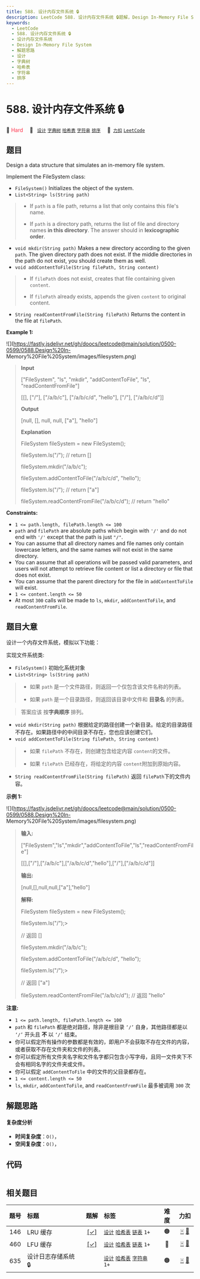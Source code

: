 ```yaml
---
title: 588. 设计内存文件系统 🔒
description: LeetCode 588. 设计内存文件系统 🔒题解，Design In-Memory File System，包含解题思路、复杂度分析以及完整的 JavaScript 代码实现。
keywords:
  - LeetCode
  - 588. 设计内存文件系统 🔒
  - 设计内存文件系统
  - Design In-Memory File System
  - 解题思路
  - 设计
  - 字典树
  - 哈希表
  - 字符串
  - 排序
---
```


# 588. 设计内存文件系统 🔒

🔴 <font color=#ff334b>Hard</font>&emsp; 🔖&ensp; [`设计`](/tag/design.md) [`字典树`](/tag/trie.md) [`哈希表`](/tag/hash-table.md) [`字符串`](/tag/string.md) [`排序`](/tag/sorting.md)&emsp; 🔗&ensp;[`力扣`](https://leetcode.cn/problems/design-in-memory-file-system) [`LeetCode`](https://leetcode.com/problems/design-in-memory-file-system)

## 题目

Design a data structure that simulates an in-memory file system.

Implement the FileSystem class:

  * `FileSystem()` Initializes the object of the system.
  * `List<String> ls(String path)`
> 
> * If `path` is a file path, returns a list that only contains this file's name.
> 
> * If `path` is a directory path, returns the list of file and directory names **in this directory**.
The answer should in **lexicographic order**.

  * `void mkdir(String path)` Makes a new directory according to the given `path`. The given directory path does not exist. If the middle directories in the path do not exist, you should create them as well.
  * `void addContentToFile(String filePath, String content)`
> 
> * If `filePath` does not exist, creates that file containing given `content`.
> 
> * If `filePath` already exists, appends the given `content` to original content.
  * `String readContentFromFile(String filePath)` Returns the content in the file at `filePath`.



**Example 1:**

![](https://fastly.jsdelivr.net/gh/doocs/leetcode@main/solution/0500-0599/0588.Design%20In-
Memory%20File%20System/images/filesystem.png)

> 
> 
> 
> 
> 
> **Input**
> 
> ["FileSystem", "ls", "mkdir", "addContentToFile", "ls", "readContentFromFile"]
> 
> [[], ["/"], ["/a/b/c"], ["/a/b/c/d", "hello"], ["/"], ["/a/b/c/d"]]
> 
> **Output**
> 
> [null, [], null, null, ["a"], "hello"]
> 
> 
> 
> **Explanation**
> 
> FileSystem fileSystem = new FileSystem();
> 
> fileSystem.ls("/"); // return []
> 
> fileSystem.mkdir("/a/b/c");
> 
> fileSystem.addContentToFile("/a/b/c/d", "hello");
> 
> fileSystem.ls("/"); // return ["a"]
> 
> fileSystem.readContentFromFile("/a/b/c/d"); // return "hello"
> 
> 

**Constraints:**

  * `1 <= path.length, filePath.length <= 100`
  * `path` and `filePath` are absolute paths which begin with `'/'` and do not end with `'/'` except that the path is just `"/"`.
  * You can assume that all directory names and file names only contain lowercase letters, and the same names will not exist in the same directory.
  * You can assume that all operations will be passed valid parameters, and users will not attempt to retrieve file content or list a directory or file that does not exist.
  * You can assume that the parent directory for the file in `addContentToFile` will exist.
  * `1 <= content.length <= 50`
  * At most `300` calls will be made to `ls`, `mkdir`, `addContentToFile`, and `readContentFromFile`.


## 题目大意

设计一个内存文件系统，模拟以下功能：

实现文件系统类:

  * `FileSystem()` 初始化系统对象
  * `List<String> ls(String path)`
> 
> * 如果 `path` 是一个文件路径，则返回一个仅包含该文件名称的列表。
> 
> * 如果 `path` 是一个目录路径，则返回该目录中文件和 **目录名** 的列表。

> 
> > 
>   答案应该 按**字典顺序** 排列。

  * `void mkdir(String path)` 根据给定的路径创建一个新目录。给定的目录路径不存在。如果路径中的中间目录不存在，您也应该创建它们。
  * `void addContentToFile(String filePath, String content)`
> 
> * 如果 `filePath` 不存在，则创建包含给定内容 `content`的文件。
> 
> * 如果 `filePath` 已经存在，将给定的内容 `content`附加到原始内容。
  * `String readContentFromFile(String filePath)` 返回 `filePath`下的文件内容。



**示例 1:**

![](https://fastly.jsdelivr.net/gh/doocs/leetcode@main/solution/0500-0599/0588.Design%20In-
Memory%20File%20System/images/filesystem.png)

> 
> 
> 
> 
> 
> **输入:** 
> 
> ["FileSystem","ls","mkdir","addContentToFile","ls","readContentFromFile"]
> 
> [[],["/"],["/a/b/c"],["/a/b/c/d","hello"],["/"],["/a/b/c/d"]]
> 
> **输出:**
> 
> [null,[],null,null,["a"],"hello"]
> 
> 
> 
> **解释:**
> 
> FileSystem fileSystem = new FileSystem();
> 
> fileSystem.ls("/");> 
> > 
> > 
> > 
> > 
> > 
>  // 返回 []
> 
> fileSystem.mkdir("/a/b/c");
> 
> fileSystem.addContentToFile("/a/b/c/d", "hello");
> 
> fileSystem.ls("/");> 
> > 
> > 
> > 
> > 
> > 
>  // 返回 ["a"]
> 
> fileSystem.readContentFromFile("/a/b/c/d"); // 返回 "hello"



**注意:**

  * `1 <= path.length, filePath.length <= 100`
  * `path` 和 `filePath` 都是绝对路径，除非是根目录 `‘/’` 自身，其他路径都是以 `‘/’` 开头且 **不** 以 `‘/’` 结束。
  * 你可以假定所有操作的参数都是有效的，即用户不会获取不存在文件的内容，或者获取不存在文件夹和文件的列表。
  * 你可以假定所有文件夹名字和文件名字都只包含小写字母，且同一文件夹下不会有相同名字的文件夹或文件。
  * 你可以假定 `addContentToFile` 中的文件的父目录都存在。
  * `1 <= content.length <= 50`
  * `ls`, `mkdir`, `addContentToFile`, and `readContentFromFile` 最多被调用 `300` 次


## 解题思路

#### 复杂度分析

- **时间复杂度**：`O()`，
- **空间复杂度**：`O()`，

## 代码

```javascript

```

## 相关题目

<!-- prettier-ignore -->
| 题号 | 标题 | 题解 | 标签 | 难度 | 力扣 |
| :------: | :------ | :------: | :------ | :------: | :------: |
| 146 | LRU 缓存 | [[✓]](/problem/0146.md) |  [`设计`](/tag/design.md) [`哈希表`](/tag/hash-table.md) [`链表`](/tag/linked-list.md) `1+` | 🟠 | [🀄️](https://leetcode.cn/problems/lru-cache) [🔗](https://leetcode.com/problems/lru-cache) |
| 460 | LFU 缓存 | [[✓]](/problem/0460.md) |  [`设计`](/tag/design.md) [`哈希表`](/tag/hash-table.md) [`链表`](/tag/linked-list.md) `1+` | 🔴 | [🀄️](https://leetcode.cn/problems/lfu-cache) [🔗](https://leetcode.com/problems/lfu-cache) |
| 635 | 设计日志存储系统 🔒 |  |  [`设计`](/tag/design.md) [`哈希表`](/tag/hash-table.md) [`字符串`](/tag/string.md) `1+` | 🟠 | [🀄️](https://leetcode.cn/problems/design-log-storage-system) [🔗](https://leetcode.com/problems/design-log-storage-system) |